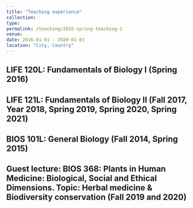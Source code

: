 ```yaml
---
title: "Teaching experience"
collection: 
type:
permalink: /teaching/2015-spring-teaching-1
venue: 
date: 2016-01-01 - 2020-01-01
location: "City, Country"
---
```


## LIFE 120L: Fundamentals of Biology I (Spring 2016)

## LIFE 121L: Fundamentals of Biology II (Fall 2017, Year 2018, Spring 2019, Spring 2020, Spring 2021)

## BIOS 101L: General Biology (Fall 2014, Spring 2015)

## Guest lecture: BIOS 368: Plants in Human Medicine: Biological, Social and Ethical Dimensions. Topic: Herbal medicine & Biodiversity conservation (Fall 2019 and 2020)



